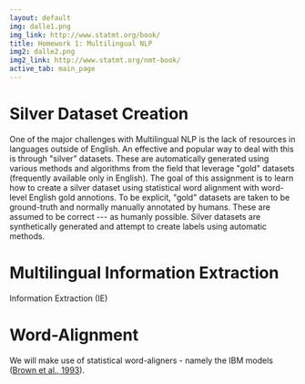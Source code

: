 ```yaml
---
layout: default
img: dalle1.png
img_link: http://www.statmt.org/book/
title: Homework 1: Multilingual NLP
img2: dalle2.png
img2_link: http://www.statmt.org/nmt-book/
active_tab: main_page
---
```


Silver Dataset Creation
=======================

One of the major challenges with Multilingual NLP is the lack of resources in languages outside of English. An effective and popular way to deal with this is through "silver" datasets. These are automatically generated using various methods and algorithms from the field that leverage "gold" datasets (frequently available only in English). The goal of this assignment is to learn how to create a silver dataset using statistical word alignment with word-level English gold annotions. To be explicit, "gold" datasets are taken to be ground-truth and normally manually annotated by humans. These are assumed to be correct --- as humanly possible. Silver datasets are synthetically generated and attempt to create labels using automatic methods.

Multilingual Information Extraction
===================================

Information Extraction (IE)

Word-Alignment
==============

We will make use of statistical word-aligners - namely the IBM models ([Brown et al., 1993](https://aclanthology.org/J93-2003.pdf)).
